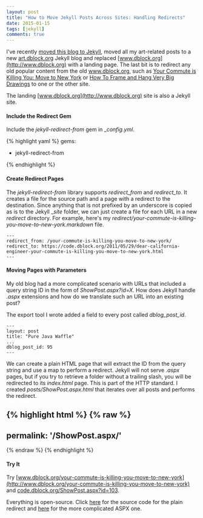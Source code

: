 ```yaml
---
layout: post
title: "How to Move Jekyll Posts Across Sites: Handling Redirects"
date: 2015-01-15
tags: [jekyll]
comments: true
---
```

I've recently [moved this blog to Jekyll](/2015/01/07/the-new-code-dblock-dot-org.html), moved all my art-related posts to a new [art.dblock.org](http://art.dblock.org) Jekyll blog and replaced [www.dblock.org](http://www.dblock.org) with a landing page. The last bit is to redirect any old popular content from the old www.dblock.org, such as [Your Commute is Killing You: Move to New York](/2011/05/29/dear-california-engineer-your-commute-is-killing-you-move-to-new-york.html) or [How To Frame and Hang Very Big Drawings](http://art.dblock.org/2007/12/18/big-frame-hanging.html) to one or the other site.

The landing [www.dblock.org](http://www.dblock.org) site is also a Jekyll site.

#### Include the Redirect Gem

Include the _jekyll-redirect-from_ gem in __config.yml_.

{% highlight yaml %}
gems:
  - jekyll-redirect-from

{% endhighlight %}

#### Create Redirect Pages

The _jekyll-redirect-from_ library supports _redirect_from_ and _redirect_to_. It creates a file for the source path and a page with a redirect to the destination. Since anything that is not prefixed by an underscore is copied as is to the Jekyll __site_ folder, we can just create a file for each URL in a new _redirect_ directory. For example, here's my _redirect/your-commute-is-killing-you-move-to-new-york.markdown_ file.

```
---
redirect_from: /your-commute-is-killing-you-move-to-new-york/
redirect_to: https://code.dblock.org/2011/05/29/dear-california-engineer-your-commute-is-killing-you-move-to-new-york.html
---
```

#### Moving Pages with Parameters

My old blog had a more complicated scenario with URLs that included a query string ID in the form of _ShowPost.aspx?id=X_. How does Jekyll handle _.aspx_ extensions and how do we translate such an URL into an existing post?

The export tool I wrote added a field to every post called _dblog_post_id_.

```
---
layout: post
title: "Pure Java Waffle"
...
dblog_post_id: 95
---
```

We can create a plain HTML page that will extract the ID from the query string and use a map to perform a redirect. Jekyll will not serve _.aspx_ pages, but if you try to retrieve a folder without a trailing slash, you will be redirected to its _index.html_ page. This is part of the HTTP standard. I created _posts/ShowPost.aspx.html_ that iterates over all posts and performs the redirect.

{% highlight html %}
{% raw %}
---
permalink: '/ShowPost.aspx/'
---

<script language='javascript'>
var posts_map = {};
{% for page in site.posts %}
  {% if page.dblog_post_id %}
    posts_map[{{ page.dblog_post_id }}] = '{{ page.url }}'
  {% endif %}
{% endfor %}

function getParameterByName(name) {
    name = name.replace(/[\[]/, "\\[").replace(/[\]]/, "\\]");
    var regex = new RegExp("[\\?&]" + name + "=([^&#]*)"),
        results = regex.exec(location.search);
    return results === null ? "" : decodeURIComponent(results[1].replace(/\+/g, " "));
}

var id = getParameterByName('id');
var url = posts_map[id];

if (url) {
  window.location.replace(url);
} else {
  window.location = '/'
}
</script>
{% endraw %}
{% endhighlight %}

#### Try It

Try [www.dblock.org/your-commute-is-killing-you-move-to-new-york](http://www.dblock.org/your-commute-is-killing-you-move-to-new-york) and [code.dblock.org/ShowPost.aspx?id=103](/2010/05/20/single-sign-on-tomcat-negotiate-authenticator-kerberos-ntlm-w-waffle.html).

Everything is open-source. Click [here](https://github.com/dblock/www.dblock.org/commit/85ac18118feac15f25b1f6eb2b1a441ef69d0c53) for the source code for the plain redirect and [here](https://github.com/dblock/code.dblock.org/commit/66e15c163704569a9eec6eef45ecf1c667d5ab44) for the more complicated ASPX one.

